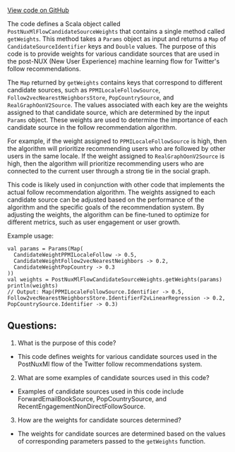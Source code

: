[View code on GitHub](https://github.com/misbahsy/the-algorithm/follow-recommendations-service/server/src/main/scala/com/twitter/follow_recommendations/flows/post_nux_ml/PostNuxMlFlowCandidateSourceWeights.scala)

The code defines a Scala object called `PostNuxMlFlowCandidateSourceWeights` that contains a single method called `getWeights`. This method takes a `Params` object as input and returns a `Map` of `CandidateSourceIdentifier` keys and `Double` values. The purpose of this code is to provide weights for various candidate sources that are used in the post-NUX (New User Experience) machine learning flow for Twitter's follow recommendations.

The `Map` returned by `getWeights` contains keys that correspond to different candidate sources, such as `PPMILocaleFollowSource`, `Follow2vecNearestNeighborsStore`, `PopCountrySource`, and `RealGraphOonV2Source`. The values associated with each key are the weights assigned to that candidate source, which are determined by the input `Params` object. These weights are used to determine the importance of each candidate source in the follow recommendation algorithm.

For example, if the weight assigned to `PPMILocaleFollowSource` is high, then the algorithm will prioritize recommending users who are followed by other users in the same locale. If the weight assigned to `RealGraphOonV2Source` is high, then the algorithm will prioritize recommending users who are connected to the current user through a strong tie in the social graph.

This code is likely used in conjunction with other code that implements the actual follow recommendation algorithm. The weights assigned to each candidate source can be adjusted based on the performance of the algorithm and the specific goals of the recommendation system. By adjusting the weights, the algorithm can be fine-tuned to optimize for different metrics, such as user engagement or user growth.

Example usage:
```
val params = Params(Map(
  CandidateWeightPPMILocaleFollow -> 0.5,
  CandidateWeightFollow2vecNearestNeighbors -> 0.2,
  CandidateWeightPopCountry -> 0.3
))
val weights = PostNuxMlFlowCandidateSourceWeights.getWeights(params)
println(weights)
// Output: Map(PPMILocaleFollowSource.Identifier -> 0.5, Follow2vecNearestNeighborsStore.IdentifierF2vLinearRegression -> 0.2, PopCountrySource.Identifier -> 0.3)
```
## Questions: 
 1. What is the purpose of this code?
- This code defines weights for various candidate sources used in the PostNuxMl flow of the Twitter follow recommendations system.

2. What are some examples of candidate sources used in this code?
- Examples of candidate sources used in this code include ForwardEmailBookSource, PopCountrySource, and RecentEngagementNonDirectFollowSource.

3. How are the weights for candidate sources determined?
- The weights for candidate sources are determined based on the values of corresponding parameters passed to the `getWeights` function.